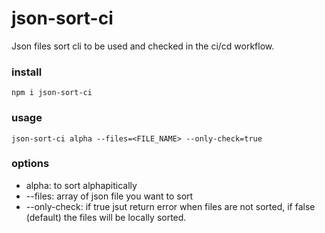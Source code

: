
# json-sort-ci

Json files sort cli to be used and checked in the ci/cd workflow.

### install
```
npm i json-sort-ci
```

### usage
```
json-sort-ci alpha --files=<FILE_NAME> --only-check=true
```

### options

- alpha: to sort alphapitically
- --files: array of json file you want to sort
- --only-check: if true jsut return error when files are not sorted, if false (default) the files will be locally sorted.
